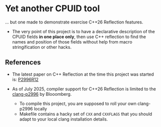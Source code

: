 Yet another CPUID tool
===========================================

... but one made to demonstrate exercise C++26 Reflection features.

- The very point of this project is to have a declarative description
  of the CPUID fields **in one place only**, then use C++ reflection
  to find the names and position of those fields without help from
  macro stringification or other hacks.

## References


- The latest paper on C++ Reflection at the time this project was started is:
  [P2996R12](https://www.open-std.org/jtc1/sc22/wg21/docs/papers/2025/p2996r12.html)

- As of July 2025, compiler support for C++26 Reflection is limited to the
  [clang-p2996](https://github.com/bloomberg/clang-p2996/tree/p2996) by Blooomberg.
  - To compile this project, you are supposed to roll your own clang-p2996 locally
  - Makefile contains a hacky set of `CXX` and `CXXFLAGS` that you should
    adapt to your local clang installation details.



